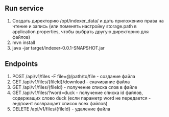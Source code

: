 ## Run service
1. Создать директорию /opt/indexer_data/ 
   и дать приложению права на чтение и запись 
   (или поменять настройку storage.path 
   в application.properties, чтобы выбрать 
   другую директорию для файлов)
2. mvn install
3. java -jar target/indexer-0.0.1-SNAPSHOT.jar

## Endpoints
1. POST /api/v1/files -F file=@/path/to/file - создание файла
2. GET /api/v1/files/{fileId}/download - скачивание файла
3. GET /api/v1/files/{fileId} - получение списка слов в файле
4. GET /api/v1/files/?word=duck - получение списка 
   id файлов, содержащих слово duck 
   (если параметр word не передается - эндпоинт 
   возвращает список всех файлов)
5. DELETE /api/v1/files/{fileId} - удаление файла   
